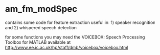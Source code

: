# am_fm_modSpec
contains some code for feature extraction useful in: 1) speaker recognition and 2) whispered speech detection

for some functions you may need the VOICEBOX: Speech Processing Toolbox for MATLAB
available at http://www.ee.ic.ac.uk/hp/staff/dmb/voicebox/voicebox.html
